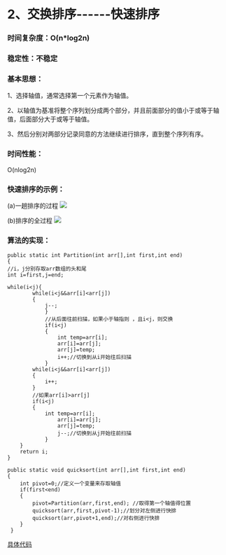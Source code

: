 # 2、交换排序------快速排序
### 时间复杂度：O(n*log2n)
### 稳定性：不稳定
### 基本思想：
1、选择轴值，通常选择第一个元素作为轴值。

2、以轴值为基准将整个序列划分成两个部分，并且前面部分的值小于或等于轴值，后面部分大于或等于轴值。

3、然后分别对两部分记录同意的方法继续进行排序，直到整个序列有序。
### 时间性能：
O(nlog2n)
### 快速排序的示例：
(a)一趟排序的过程
![](http://i.imgur.com/Gf1yG2l.jpg)

(b)排序的全过程
![](http://i.imgur.com/sRkVvWJ.jpg)

### 算法的实现：
	public static int Partition(int arr[],int first,int end)
	{
	//i，j分别存取arr数组的头和尾
	int i=first,j=end;
	
	while(i<j){
			while(i<j&&arr[i]<arr[j])
			{
				j--;
				}
				//从后面往前扫描，如果小于轴指则 ，且i<j，则交换
				if(i<j)
				{
					int temp=arr[i];
					arr[i]=arr[j];
					arr[j]=temp;
					i++;//切换到从i开始往后扫描
				}
			while(i<j&&arr[i]<arr[j])
			{
				i++;
			}
			//如果arr[i]>arr[j]
			if(i<j)
			{
				int temp=arr[i];
					arr[i]=arr[j];
					arr[j]=temp;
					j--;//切换到从j开始往前扫描
				}
		}
		return i;
	}
	
	public static void quicksort(int arr[],int first,int end)
	{
		int pivot=0;//定义一个变量来存取轴值
		if(first<end)
		{
			pivot=Partition(arr,first,end); //取得第一个轴值得位置
			quicksort(arr,first,pivot-1);//划分对左侧进行快排
			quicksort(arr,pivot+1,end);//对右侧进行快排
		}			
 	 }
	
[具体代码](https://github.com/Azcy/Algorithm/blob/master/SortingAlgorithm/QuickSort1.java)